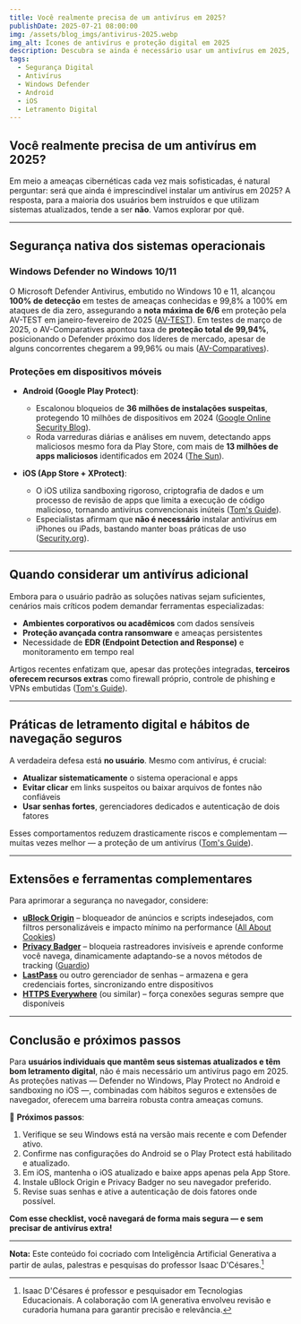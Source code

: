 ```yaml
---
title: Você realmente precisa de um antivírus em 2025?
publishDate: 2025-07-21 08:00:00
img: /assets/blog_imgs/antivirus-2025.webp
img_alt: Ícones de antivírus e proteção digital em 2025
description: Descubra se ainda é necessário usar um antivírus em 2025, conheça as proteções nativas de Windows, Android e iOS e melhore sua segurança digital.
tags:
  - Segurança Digital
  - Antivírus
  - Windows Defender
  - Android
  - iOS
  - Letramento Digital
---
```


## Você realmente precisa de um antivírus em 2025?

Em meio a ameaças cibernéticas cada vez mais sofisticadas, é natural perguntar: será que ainda é imprescindível instalar um antivírus em 2025? A resposta, para a maioria dos usuários bem instruídos e que utilizam sistemas atualizados, tende a ser **não**. Vamos explorar por quê.

---

## Segurança nativa dos sistemas operacionais

### Windows Defender no Windows 10/11

O Microsoft Defender Antivirus, embutido no Windows 10 e 11, alcançou **100% de detecção** em testes de ameaças conhecidas e 99,8% a 100% em ataques de dia zero, assegurando a **nota máxima de 6/6** em proteção pela AV-TEST em janeiro-fevereiro de 2025 ([AV-TEST][1]).
Em testes de março de 2025, o AV-Comparatives apontou taxa de **proteção total de 99,94%**, posicionando o Defender próximo dos líderes de mercado, apesar de alguns concorrentes chegarem a 99,96% ou mais ([AV-Comparatives][2]).

### Proteções em dispositivos móveis

- **Android (Google Play Protect)**:

  - Escalonou bloqueios de **36 milhões de instalações suspeitas**, protegendo 10 milhões de dispositivos em 2024 ([Google Online Security Blog][3]).
  - Roda varreduras diárias e análises em nuvem, detectando apps maliciosos mesmo fora da Play Store, com mais de **13 milhões de apps maliciosos** identificados em 2024 ([The Sun][4]).
- **iOS (App Store + XProtect)**:

  - O iOS utiliza sandboxing rigoroso, criptografia de dados e um processo de revisão de apps que limita a execução de código malicioso, tornando antivírus convencionais inúteis ([Tom's Guide][5]).
  - Especialistas afirmam que **não é necessário** instalar antivírus em iPhones ou iPads, bastando manter boas práticas de uso ([Security.org][6]).

---

## Quando considerar um antivírus adicional

Embora para o usuário padrão as soluções nativas sejam suficientes, cenários mais críticos podem demandar ferramentas especializadas:

- **Ambientes corporativos ou acadêmicos** com dados sensíveis
- **Proteção avançada contra ransomware** e ameaças persistentes
- Necessidade de **EDR (Endpoint Detection and Response)** e monitoramento em tempo real

Artigos recentes enfatizam que, apesar das proteções integradas, **terceiros oferecem recursos extras** como firewall próprio, controle de phishing e VPNs embutidas ([Tom's Guide][7]).

---

## Práticas de letramento digital e hábitos de navegação seguros

A verdadeira defesa está **no usuário**. Mesmo com antivírus, é crucial:

- **Atualizar sistematicamente** o sistema operacional e apps
- **Evitar clicar** em links suspeitos ou baixar arquivos de fontes não confiáveis
- **Usar senhas fortes**, gerenciadores dedicados e autenticação de dois fatores

Esses comportamentos reduzem drasticamente riscos e complementam — muitas vezes melhor — a proteção de um antivírus ([Tom's Guide][7]).

---

## Extensões e ferramentas complementares

Para aprimorar a segurança no navegador, considere:

- **[uBlock Origin](https://ublockorigin.com/)** – bloqueador de anúncios e scripts indesejados, com filtros personalizáveis e impacto mínimo na performance ([All About Cookies][8])
- **[Privacy Badger](https://privacybadger.org/)** – bloqueia rastreadores invisíveis e aprende conforme você navega, dinamicamente adaptando-se a novos métodos de tracking ([Guardio][9])
- **[LastPass](https://www.lastpass.com/)** ou outro gerenciador de senhas – armazena e gera credenciais fortes, sincronizando entre dispositivos
- **[HTTPS Everywhere](https://www.eff.org/https-everywhere)** (ou similar) – força conexões seguras sempre que disponíveis

---

## Conclusão e próximos passos

Para **usuários individuais que mantêm seus sistemas atualizados e têm bom letramento digital**, não é mais necessário um antivírus pago em 2025. As proteções nativas — Defender no Windows, Play Protect no Android e sandboxing no iOS —, combinadas com hábitos seguros e extensões de navegador, oferecem uma barreira robusta contra ameaças comuns.

🎯 **Próximos passos**:

1. Verifique se seu Windows está na versão mais recente e com Defender ativo.
2. Confirme nas configurações do Android se o Play Protect está habilitado e atualizado.
3. Em iOS, mantenha o iOS atualizado e baixe apps apenas pela App Store.
4. Instale uBlock Origin e Privacy Badger no seu navegador preferido.
5. Revise suas senhas e ative a autenticação de dois fatores onde possível.

**Com esse checklist, você navegará de forma mais segura — e sem precisar de antivírus extra!**

[1]: https://www.av-test.org/en/antivirus/home-windows/windows-10/february-2025/microsoft-defender-antivirus-consumer-4.18-251114/?utm_source=chatgpt.com "AV-TEST Product Review and Certification Report – Jan-Feb/2025"
[2]: https://www.av-comparatives.org/tests/malware-protection-test-march-2025/?utm_source=chatgpt.com "Malware Protection Test March 2025 - AV-Comparatives"
[3]: https://security.googleblog.com/2025/01/how-we-kept-google-play-android-app-ecosystem-safe-2024.html?utm_source=chatgpt.com "How we kept the Google Play & Android app ecosystems safe in 2024"
[4]: https://www.the-sun.com/tech/14192187/google-bans-apps-play-store-android-protect-warning-setting/?utm_source=chatgpt.com "Google bans 2.3 MILLION apps for phone owners in major crackdown and urges all users to keep 'protection mode' turned on"
[5]: https://www.tomsguide.com/computing/antivirus/why-arent-there-antivirus-apps-for-the-iphone?utm_source=chatgpt.com "Why aren't there antivirus apps for the iPhone?"
[6]: https://www.security.org/antivirus/do-you-need-antivirus/?utm_source=chatgpt.com "Do You Still Need Antivirus Protection Software in 2025? | Security.org"
[7]: https://www.tomsguide.com/computing/antivirus/its-time-to-stop-believing-these-lies-about-antivirus-software?utm_source=chatgpt.com "It's time to stop believing these lies about antivirus software"
[8]: https://allaboutcookies.org/privacy-badger-vs-ublock-origin?utm_source=chatgpt.com "Privacy Badger vs. uBlock Origin 2025: Which Free Blocker Should ..."
[9]: https://guard.io/blog/chrome-security-extensions?utm_source=chatgpt.com "12 Best Chrome Security Extensions in 2025 - Guardio"

___

**Nota:** Este conteúdo foi cocriado com Inteligência Artificial Generativa a partir de aulas, palestras e pesquisas do professor Isaac D'Césares.[^1]

[^1]: Isaac D'Césares é professor e pesquisador em Tecnologias Educacionais. A colaboração com IA generativa envolveu revisão e curadoria humana para garantir precisão e relevância.